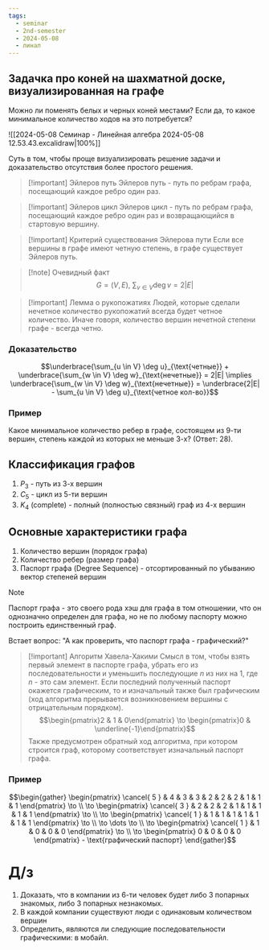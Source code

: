 ```yaml
---
tags:
  - seminar
  - 2nd-semester
  - 2024-05-08
  - линал
---
```


## Задачка про коней на шахматной доске, визуализированная на графе

Можно ли поменять белых и черных коней местами? Если да, то какое минимальное количество ходов на это потребуется?

![[2024-05-08 Семинар - Линейная алгебра 2024-05-08 12.53.43.excalidraw|100%]]

Суть в том, чтобы проще визуализировать решение задачи и доказательство отсутствия более простого решения.

> [!important] Эйлеров путь
> Эйлеров путь - путь по ребрам графа, посещающий каждое ребро один раз.

> [!important] Эйлеров цикл
> Эйлеров цикл - путь по ребрам графа, посещающий каждое ребро один раз и возвращающийся в стартовую вершину.

> [!important] Критерий существования Эйлерова пути
> Если все вершины в графе имеют четную степень, в графе существует Эйлеров путь.

> [!note] Очевидный факт
> $$G = (V,E), \ \sum_{v \in V} \deg v = 2 |E|$$

> [!important] Лемма о рукопожатиях
> Людей, которые сделали нечетное количество рукопожатий всегда будет четное количество. Иначе говоря, количество вершин нечетной степени графе - всегда четно.

### Доказательство

$$\underbrace{\sum_{u \in V} \deg u}_{\text{четные}} + \underbrace{\sum_{w \in V} \deg w}_{\text{нечетные}} = 2|E| \implies \underbrace{\sum_{w \in V} \deg w}_{\text{нечетные}} = \underbrace{2|E| - \sum_{u \in V} \deg u}_{\text{четное кол-во}}$$

### Пример

Какое минимальное количество ребер в графе, состоящем из 9-ти вершин, степень каждой из которых не меньше 3-х? (Ответ: 28).

## Классификация графов

1. $P_{3}$ - путь из 3-х вершин
2. $C_{5}$ - цикл из 5-ти вершин
3. $K_{4}$ (complete) - полный (полностью связный) граф из 4-х вершин

## Основные характеристики графа

1. Количество вершин (порядок графа)
2. Количество ребер (размер графа)
3. Паспорт графа (Degree Sequence) - отсортированный по убыванию вектор степеней вершин

> [!note]
> Паспорт графа - это своего рода хэш для графа в том отношении, что он однозначно определен для графа, но не по любому паспорту можно построить единственный граф.

Встает вопрос: "А как проверить, что паспорт графа - графический?"

> [!important] Алгоритм Хавела-Хакими
> Смысл в том, чтобы взять первый элемент в паспорте графа, убрать его из последовательности и уменьшить последующие $n$ из них на $1$, где $n$ - это сам элемент. Если последний полученный паспорт окажется графическим, то и изначальный также был графическим (ход алгоритма прерывается возникновением вершины с отрицательным порядком).
> $$\begin{pmatrix}2 & 1 & 0\end{pmatrix} \to \begin{pmatrix}0 & \underline{-1}\end{pmatrix}$$
> Также предусмотрен обратный ход алгоритма, при котором строится граф, которому соответствует изначальный паспорт графа.

### Пример

$$\begin{gather}
\begin{pmatrix}
\cancel{ 5 } & 4 & 3 & 3 & 2 & 2 & 2 & 1 & 1 & 1
\end{pmatrix} \to \\
\to \begin{pmatrix}
\cancel{ 3 } & 2 & 2 & 2 & 1 & 1 & 1 & 1 & 1 
\end{pmatrix} \to \\
\to \begin{pmatrix}
\cancel{ 1 } & 1 & 1 & 1 & 1 & 1 & 1 & 1
\end{pmatrix} \to \\
\to \dots \to \\
\to \begin{pmatrix}
\cancel{ 1 } & 1 & 0 & 0 & 0
\end{pmatrix} \to \\
\to \begin{pmatrix}
0 & 0 & 0 & 0
\end{pmatrix} - \text{графический паспорт}
\end{gather}$$

# Д/з

1. Доказать, что в компании из 6-ти человек будет либо 3 попарных знакомых, либо 3 попарных незнакомых.
2. В каждой компании существуют люди с одинаковым количеством вершин
3. Определить, являются ли следующие последовательности графическими: в мобайл.